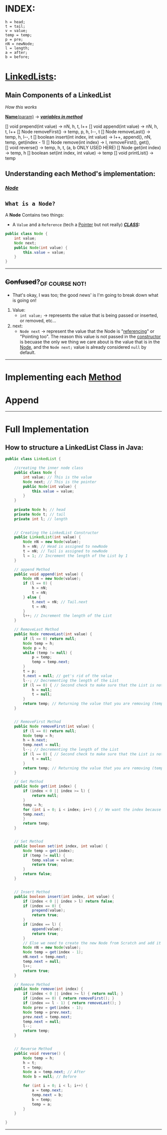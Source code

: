 
# INDEX: 
```
h = head;
t = tail;
v = value;
temp = temp;
p = pre;
nN = newNode;
l = length;
a = after;
b = before;
```

# [LinkedLists](https://en.wikipedia.org/wiki/Linked_list):

## Main Components of a LinkedList

*How this works*

[**Name**](#name)[(param)](#param) -> [***variables in method***](#var-in-meth)

[] void <a name="name">prepend</a><a name="param">(int value)</a> <a name="var-in-meth">-> nN, h, t, l++</a> 
[] void append(int value) -> nN, h, t, l++ 
[] Node removeFirst() -> temp, p, h, l--, t
[] Node removeLast() -> temp, h, l--, t 
[] boolean insert(int index, int value) -> l++, append(), nN, temp, get(index - 1)
[] Node remove(int index) -> l, removeFirst(), get(),  
[] void reverse() -> temp, h, t, (a, b ONLY USED HERE)
[] Node get(int index) -> temp, h
[] boolean set(int index, int value) -> temp 
[] void printList() -> temp

## Understanding each Method's implementation:

### ***[Node](https://en.wikipedia.org/wiki/Node_(computer_science))***
`What is a Node?`
------------------------------------------------
A <a name="node-anchor">**Node**</a> Contains two things:
- A `Value` and a `Reference` (tech a [Pointer](https://en.wikipedia.org/wiki/Pointer_(computer_programming)) but not really)
***[CLASS](https://en.wikipedia.org/wiki/Class_(computer_programming)):***
```java
public class Node {
    int value;
    Node next;
    public Node(int value) {
        this.value = value;
    }
}
```
------------------------------------------------
## ~~Confused~~?<sub>OF COURSE NOT!</sub>
- That's okay, I was too; the good news' is I'm going to break down what is going on!

1) Value:
    - `int value;` -> represents the value that is being passed or inserted, or removed, etc...
2) next:
    - `Node next` -> represent the value that the Node is "[referencing](https://en.wikipedia.org/wiki/Reference_(computer_science))" or "Pointing too". 
    The reason this value is not passed in the [constructor](https://en.wikipedia.org/wiki/Constructor_(object-oriented_programming)) is becuase the 
    only we thing we care about is the value that is in the [Node](), and the `Node next;` value is already considered `null` by default. 
----------------------------------------------------------
# Implementing each [Method](https://en.wikipedia.org/wiki/Method_(computer_programming))

# Append



--------------------------------------------
# Full Implementation

## How to structure a LinkedList Class in Java:

```java
public class LinkedList {

    //creating the inner node class 
    public class Node {
        int value; // This is the value
        Node next; // This is the pointer
        public Node(int value) { 
            this.value = value;
        }
    }
 
    private Node h; // head
    private Node t; // tail
    private int l; // length
   

    // Creating the LinkedList Constructor
    public LinkedList(int value) {
        Node nN = new Node(value);
        h = nN; // Head is assigned to newNode
        t = nN; // Tail is assigned to newNode
        l = 1; // Increment the length of the List by 1
    }

    // append Method 
    public void append(int value) {
        Node nN = new Node(value);
        if (l == 0) {
            h = nN;
            t = nN;
        } else {
            t.next = nN; // Tail.next
            t = nN;  
        }
        l++; // Increment the length of the List
    }

    // RemoveLast Method
    public Node removeLast(int value) {
        if (l == 0) return null;
        Node temp = h;
        Node p = h;
        while (temp != null) {
            p = temp;
            temp = temp.next;
        }
        t = p;
        t.next = null; // get's rid of the value
        l--; // Decrementing the length of the List
        if (l == 0) { // Second check to make sure that the List is not empty at this point
            h = null;
            t = null;
        }
        return temp; // Returning the value that you are removing (temp)
    }


    // RemoveFirst Method
    public Node removeFirst(int value) {
        if (l == 0) return null;
        Node temp = h;
        h = h.next;
        temp.next = null;
        l--; // Decrementing the length of the List
        if (l == 0) { // Second check to make sure that the List is not empty at this point
            t = null;
        }
        return temp; // Returning the value that you are removing (temp)
    }

    // Get Method
    public Node get(int index) {
        if (index < 0 || index >= l) {
            return null;
        }
        temp = h;
        for (int i = 0; i < index; i++) { // We want the index because that is what the user wants returned... 
        temp.next;
        }
        return temp;
    }


    // Set Method
    public boolean set(int index, int value) {
        Node temp = get(index);
        if (temp != null) {
            temp.value = value;
            return true;
        }
        return false;
    }


    // Insert Method
    public boolean insert(int index, int value) {
        if (index < 0 || index > l) return false;
        if (index == 0) {
            prepend(value);
            return true;
        }
        if (index == l) {
            append(value);
            return true;
        }
        // Else we need to create the new Node from Scratch and add it
        Node nN = new Node(value);
        Node temp = get(index - 1);
        nN.next = temp.next;
        temp.next = null;
        l++;
        return true;
    } 

    // Remove Method
    public Node remove(int index) {
        if (index < 0 || index >= l) { return null; }
        if (index == 0) { return removeFirst(); }
        if (index == l - 1) { return removeLast(); }
        Node prev = get(index - 1);
        Node temp = prev.next;
        prev.next = temp.next;
        temp.next = null;
        l--;
        return temp;
    }


    // Reverse Method
    public void reverse() {
        Node temp = h;
        h = t;
        t = temp;
        Node a = temp.next; // After
        Node b = null; // Before

        for (int i = 0; i < l; i++) {
            a = temp.next;
            temp.next = b;
            b = temp;
            temp = a;
        }
    }

}

```

--------------------------------------------------------------




